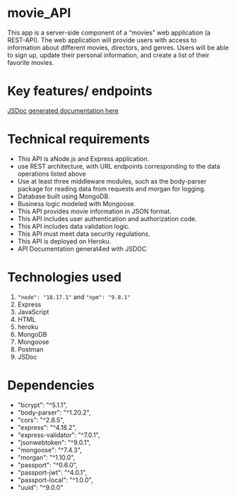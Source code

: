 # movie_API

This app is a server-side component of a “movies” web application (a REST-API).
The web application will provide users with access to information about different movies, directors, and genres. Users will be able to sign up, update their personal information, and create a list of their favorite movies.

# Key features/ endpoints

<a href="/out/global.html" target="_blank">JSDoc generated documentation here</a>

# Technical requirements

- This API is aNode.js and Express application.
- use REST architecture, with URL endpoints corresponding to the data operations listed above
- Use at least three middleware modules, such as the body-parser package for reading data from requests and morgan for logging.
- Database built using MongoDB.
- Business logic modeled with Mongoose.
- This API provides movie information in JSON format.
- This API includes user authentication and authorization code.
- This API includes data validation logic.
- This API must meet data security regulations.
- This API is deployed on Heroku.
- API Documentation generat4ed with JSDOC

# Technologies used

1. `"node": "18.17.1"` and `"npm": "9.8.1"`
2. Express
3. JavaScript
4. HTML
5. heroku
6. MongoDB
7. Mongoose
8. Postman
9. JSDoc

# Dependencies

- "bcrypt": "^5.1.1",
- "body-parser": "^1.20.2",
- "cors": "^2.8.5",
- "express": "^4.18.2",
- "express-validator": "^7.0.1",
- "jsonwebtoken": "^9.0.1",
- "mongoose": "^7.4.3",
- "morgan": "^1.10.0",
- "passport": "^0.6.0",
- "passport-jwt": "^4.0.1",
- "passport-local": "^1.0.0",
- "uuid": "^9.0.0"
